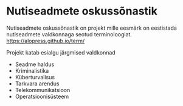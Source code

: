 # Nutiseadmete oskussõnastik

Nutiseadmete oskussõnastik on projekt mille eesmärk on eestistada nutiseadmete valdkonnaga seotud terminoloogiat.
https://alopress.github.io/term/

Projekt katab esialgu järgmised valdkonnad
- Seadme haldus
- Kriminalistika
- Küberturvalisus
- Tarkvara arendus
- Telekommunikatsioon
- Operatsioonisüsteem
